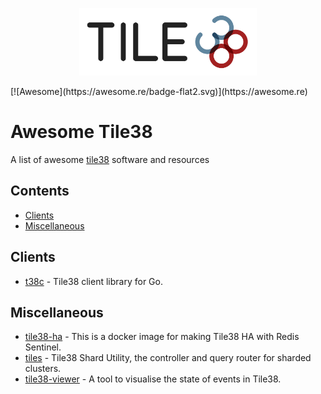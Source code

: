 <p align="center">
  <a href="https://tile38.com"><img
    src="/.github/images/logo.png"
    width="284" height="108" border="0" alt="Tile38"></a>
</p>
[![Awesome](https://awesome.re/badge-flat2.svg)](https://awesome.re)

# Awesome Tile38
A list of awesome [tile38](https://tile38.com/) software and resources

## Contents

- [Clients](#clients)
- [Miscellaneous](#miscellaneous)

## Clients
- [t38c](https://github.com/cjkreklow/t38c) - Tile38 client library for Go.

## Miscellaneous
- [tile38-ha](https://github.com/RashadAnsari/tile38-ha) - This is a docker image for making Tile38 HA with Redis Sentinel.
- [tiles](https://github.com/1995parham/tiles) - Tile38 Shard Utility, the controller and query router for sharded clusters.
- [tile38-viewer](https://github.com/leighghunt/tile38-viewer) - A tool to visualise the state of events in Tile38.
